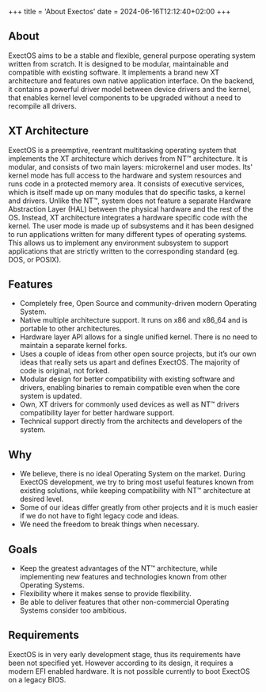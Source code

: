 +++
title = 'About Exectos'
date = 2024-06-16T12:12:40+02:00
+++
## About
ExectOS aims to be a stable and flexible, general purpose operating system written from scratch. It is designed to be
modular, maintainable and compatible with existing software. It implements a brand new XT architecture and features own
native application interface. On the backend, it contains a powerful driver model between device drivers and the kernel,
that enables kernel level components to be upgraded without a need to recompile all drivers.

## XT Architecture
ExectOS is a preemptive, reentrant multitasking operating system that implements the XT architecture which derives from
NT&trade; architecture. It is modular, and consists of two main layers: microkernel and user modes. Its' kernel mode has
full access to the hardware and system resources and runs code in a protected memory area. It consists of executive
services, which is itself made up on many modules that do specific tasks, a kernel and drivers. Unlike the NT&trade;, system
does not feature a separate Hardware Abstraction Layer (HAL) between the physical hardware and the rest of the OS. Instead,
XT architecture integrates a hardware specific code with the kernel. The user mode is made up of subsystems and it has been
designed to run applications written for many different types of operating systems. This allows us to implement any
environment subsystem to support applications that are strictly written to the corresponding standard (eg. DOS, or POSIX).

## Features
 * Completely free, Open Source and community-driven modern Operating System.
 * Native multiple architecture support. It runs on x86 and x86_64 and is portable to other architectures.
 * Hardware layer API allows for a single unified kernel. There is no need to maintain a separate kernel forks.
 * Uses a couple of ideas from other open source projects, but it’s our own ideas that really sets us apart and defines
   ExectOS. The majority of code is original, not forked.
 * Modular design for better compatibility with existing software and drivers, enabling binaries to remain compatible even
   when the core system is updated.
 * Own, XT drivers for commonly used devices as well as NT&trade; drivers compatibility layer for better hardware support.
 * Technical support directly from the architects and developers of the system.

## Why
 * We believe, there is no ideal Operating System on the market. During ExectOS development, we try to bring most useful
   features known from existing solutions, while keeping compatibility with NT&trade; architecture at desired level.
 * Some of our ideas differ greatly from other projects and it is much easier if we do not have to fight legacy code and
   ideas.
 * We need the freedom to break things when necessary.

## Goals
 * Keep the greatest advantages of the NT&trade; architecture, while implementing new features and technologies known from
   other Operating Systems.
 * Flexibility where it makes sense to provide flexibility.
 * Be able to deliver features that other non-commercial Operating Systems consider too ambitious.

## Requirements
ExectOS is in very early development stage, thus its requirements have been not specified yet. However according to its
design, it requires a modern EFI enabled hardware. It is not possible currently to boot ExectOS on a legacy BIOS.

